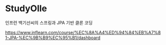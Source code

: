# StudyOlle
인프런 백기선씨의 스프링과 JPA 기반 클론 코딩

https://www.inflearn.com/course/%EC%8A%A4%ED%94%84%EB%A7%81-JPA-%EC%9B%B9%EC%95%B1/dashboard
